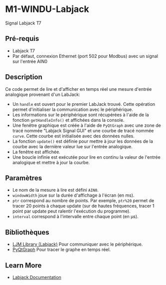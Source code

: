 # M1-WINDU-Labjack
Signal Labjack T7

## Pré-requis
- Labjack T7
- Par défaut, connexion Ethernet (port 502 pour Modbus) avec un signal sur l'entrée AIN0

## Description
Ce code permet de lire et d'afficher en temps réel une mesure d'entrée analogique provenant d'un LabJack:

- Un `handle` est ouvert pour le premier LabJack trouvé. Cette opération permet d'initialiser la communication avec le périphérique.
- Les informations sur le périphérique sont récupérées à l'aide de la fonction `getHandleInfo()` et affichées dans la console.
- Une fenêtre graphique est créée à l'aide de `PyQtGraph` avec une zone de tracé nommée "Labjack Signal GUI" et une courbe de tracé nommée `curve`. Cette courbe est initialisée avec des données nulles.
- La fonction `update()` est définie pour mettre à jour les données de la courbe avec la dernière valeur lue sur l'entrée analogique.
- La fenêtre est affichée.
- Une boucle infinie est exécutée pour lire en continu la valeur de l'entrée analogique et mettre à jour la courbe.

## Paramètres
- Le nom de la mesure à lire est défini `AIN0`.
- `windowWidth` joue sur la durée d'affichage à l'écran (en ms).
- `ptr` correspond au nombre de points. Par exemple, `ptr%20` permet de tracer 20 points à chaque update (sur de hautes fréquences, tracer 1 point par update peut ralentir l'exécution du programme).
- `interval` correspond à l'intervalle entre chaque point (en μs).

## Bibliothèques
- [LJM Library (Labjack)](https://labjack.com/pages/support?doc=/software-driver/ljm-users-guide/ljm-library-overview/) Pour communiquer avec le périphérique.
- [PyQtGraph](https://www.pyqtgraph.org/) Pour tracer le graphe en temps réel.

## Learn More
- [Labjack Documentation](https://labjack.com/products/labjack-t7)
